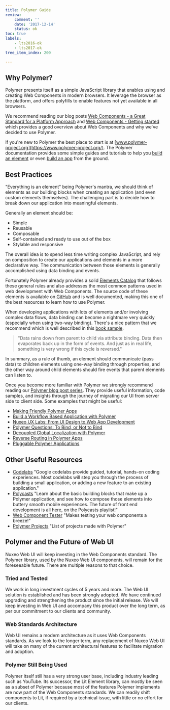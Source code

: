 ```yaml
---
title: Polymer Guide
review:
    comment: ''
    date: '2017-12-14'
    status: ok
toc: true
labels:
    - lts2016-ok
    - lts2017-ok
tree_item_index: 200

---
```


## Why Polymer?

Polymer presents itself as a simple JavaScript library that enables using and creating Web Components in modern browsers. It leverage the browser as the platform, and offers polyfills to enable features not yet available in all browsers.

We recommend reading our blog posts [Web Components - a Great Standard for a Platform Approach](https://www.nuxeo.com/blog/web-components-a-great-standard-for-a-platform-approach/) and [Web Components - Getting started](https://www.nuxeo.com/blog/web-components-started/) which provides a good overview about Web Components and why we've decided to use Polymer.

If you're new to Polymer the best place to start is at [www.polymer-project.org](https://www.polymer-project.org/). The Polymer documentation provides some simple guides and tutorials to help you [build an element](https://www.polymer-project.org/1.0/start/first-element/intro) or even [build an app](https://www.polymer-project.org/1.0/start/toolbox/set-up) from the ground.

## Best Practices

"Everything is an element" being Polymer's mantra, we should think of elements as our building blocks when creating an application (and even custom elements themselves). The challenging part is to decide how to break down our application into meaningful elements.

Generally an element should be:

- Simple
- Reusable
- Composable
- Self-contained and ready to use out of the box
- Stylable and responsive

The overall idea is to spend less time writing complex JavaScript, and rely on composition to create our applications and elements in a more declarative way. The communication between those elements is generally accomplished using data binding and events.

Fortunately Polymer already provides a solid [Elements Catalog](https://www.webcomponents.org/collection/Polymer/elements) that follows these general rules and also addresses the most common patterns used in web development with Web Components. The source code of these elements is available on [GitHub](https://github.com/PolymerElements) and is well documented, making this one of the best resources to learn how to use Polymer.

When developing applications with lots of elements and/or involving complex data flows, data binding can become a nightmare very quickly (especially when using two-way binding). There's a nice pattern that we recommend which is well described in this [book sample](http://patternsinpolymer.com/patterns_in_polymer_child_parent_sample_js.pdf).

> "Data rains down from parent to child via attribute binding. Data then evaporates back up in the form of events. And just as in real life, something is very wrong if this cycle is reversed."

In summary, as a rule of thumb, an element should communicate (pass data) to children elements using one-way binding through properties, and the other way around child elements should fire events that parent elements can listen to.

Once you become more familiar with Polymer we strongly recommend reading our [Polymer blog post series](https://www.nuxeo.com/blog/tag/polymer/). They provide useful information, code samples, and insights through the journey of migrating our UI from server side to client side. Some examples that might be useful:

 - [Making Friendly Polymer Apps](https://www.nuxeo.com/blog/making-friendly-polymer-apps/)
 - [Build a Workflow Based Application with Polymer](https://www.nuxeo.com/blog/build-a-workflow-based-application-with-polymer/)
 - [Nuxeo UX Labs: From UI Design to Web App Development](https://www.nuxeo.com/blog/nuxeo-ux-labs-from-design-to-web-app-development/)
 - [Polymer Questions: To Bind, or Not to Bind](https://www.nuxeo.com/blog/polymer-questions-to-bind-or-not-to-bind/)
 - [Decoupled Global Localization with Polymer](https://www.nuxeo.com/blog/decoupled-global-localization-with-polymer/)
 - [Reverse Routing in Polymer Apps](https://www.nuxeo.com/blog/reverse-routing-in-polymer-apps/)
 - [Pluggable Polymer Applications](https://www.nuxeo.com/blog/pluggable-polymer-applications/)

## Other Useful Resources

 - [Codelabs](https://codelabs.developers.google.com/polymer-summit)
 "Google codelabs provide guided, tutorial, hands-on coding experiences. Most codelabs will step you through the process of building a small application, or adding a new feature to an existing application."
 - [Polycasts](https://www.youtube.com/playlist?list=PLOU2XLYxmsII5c3Mgw6fNYCzaWrsM3sMN)
  "Learn about the basic building blocks that make up a Polymer application, and see how to compose those elements into buttery smooth mobile experiences. The future of front end development is all here, on the Polycasts playlist!"
 - [Web Component Tester](https://github.com/Polymer/web-component-tester)
 "Makes testing your web components a breeze!"
 - [Polymer Projects](https://github.com/abdonrd/PolymerProjects)
 "List of projects made with Polymer"

## Polymer and the Future of Web UI

Nuxeo Web UI will keep investing in the Web Components standard. The Polymer library, used by the Nuxeo Web UI components, will remain for the foreseeable future. There are multiple reasons to that choice.

### Tried and Tested
We work in long investment cycles of 5 years and more. The Web UI solution is established and has been strongly adopted. We have continued upgrading and strengthening the product since the initial release. We will keep investing in Web UI and accompany this product over the long term, as per our commitment to our clients and community.

### Web Standards Architecture
Web UI remains a modern architecture as it uses Web Components standards. As we look to the longer term, any replacement of Nuxeo Web UI will take on many of the current architectural features to facilitate migration and adoption.

### Polymer Still Being Used
Polymer itself still has a very strong user base, including industry leading such as YouTube. Its successor, the Lit Element library, can mostly be seen as a subset of Polymer because most of the features Polymer implements are now part of the Web Components standards. We can readily shift components to Lit, if required by a technical issue, with little or no effort for our clients.
